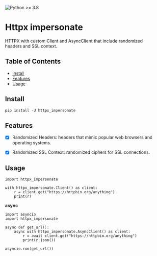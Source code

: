 ![Python >= 3.8](https://img.shields.io/badge/python->=3.8-red.svg)
# Httpx impersonate

HTTPX with custom Client and AsyncClient that include randomized headers and SSL context.

## Table of Contents
* [Install](#install)
* [Features](#features)
* [Usage](#usage)

## Install
```python
pip install -U httpx_impersonate
```

## Features
- [x] Randomized Headers: headers that mimic popular web browsers and operating systems.
- [x] Randomized SSL Context: randomized ciphers for SSL connections.


## Usage

```python3
import httpx_impersonate

with httpx_impersonate.Client() as client:
    r = client.get("https://httpbin.org/anything")
    print(r)
```
**async**
```python3
import asyncio
import httpx_impersonate

async def get_url():
    async with httpx_impersonate.AsyncClient() as client:
        r = await client.get("https://httpbin.org/anything")
        print(r.json())

asyncio.run(get_url())
```
